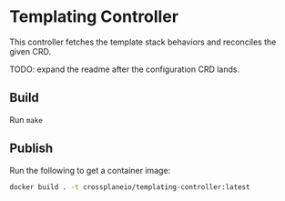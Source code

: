 # Templating Controller

This controller fetches the template stack behaviors and reconciles the given CRD.

TODO: expand the readme after the configuration CRD lands.

## Build

Run `make`

## Publish

Run the following to get a container image:

```bash
docker build . -t crossplaneio/templating-controller:latest
```
